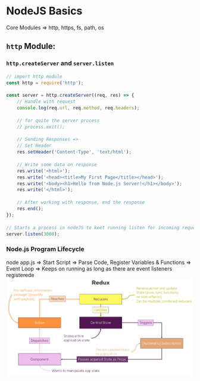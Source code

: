 # NodeJS Basics

Core Modules => http, https, fs, path, os

## **`http`** Module:
### **`http.createServer`** and **`server.listen`**

```js
// import http module
const http = require('http');

const server = http.createServer((req, res) => {
    // Handle with request
    console.log(req.url, req.method, req.headers);

    // for quite the server process
    // process.exit();

    // Sending Responses =>
    // Set Header
    res.setHeader('Content-Type', 'text/html');

    // Write some data on response
    res.write('<html>');
    res.write('<head><title>My First Page</title></head>');
    res.write('<body><h1>Hello from Node.js Server!</h1></body>');
    res.write('</html>');

    // After working with response, end the response
    res.end();
});

// Starts a process in nodeJS to keet running listen for incoming request
server.listen(3000);
```

### Node.js Program Lifecycle
node app.js => Start Script => Parse Code, Register Variables & Functions => Event Loop => Keeps on running as long as there are event listeners registerede
![Node.js lifecycle and event loop](https://github.com/Sayan-Roy-729/MERN-Stack/blob/main/assets/redux.png)
